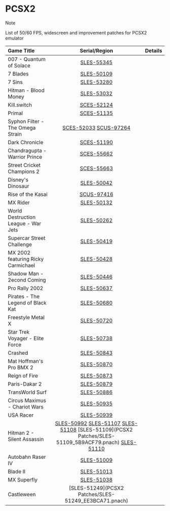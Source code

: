 # PCSX2
> [!NOTE]
> List of 50/60 FPS, widescreen and improvement patches for PCSX2 emulator

| Game Title | Serial/Region | Details |
| :---         |     :---:      |          ---: |
| 007 - Quantum of Solace  | [SLES-55345]([PCSX2%20Patches/SLES-55345_B43AC68E.pnach) |       |
| 7 Blades | [SLES-50109](PCSX2%20Patches/SLES-50109_97AE372A.pnach) |  |
| 7 Sins | [SLES-53280](PCSX2%20Patches/SLES-53280_52DEB87B.pnach) |  |
| Hitman - Blood Money | [SLES-53032](PCSX2%20Patches/SLES-53032_72DC82B5.pnach) |  |
| Kill.switch   | [SCES-52124](PCSX2%20Patches/SCES-52124_91A65EAE.pnach)    |
| Primal | [SCES-51135](PCSX2%20Patches/SCES-51135_DCC4EEEA.pnach) |  |
| Syphon Filter - The Omega Strain | [SCES-52033](PCSX2%20Patches/SCES-52033_27E54B37.pnach) [SCUS-97264](PCSX2%20Patches/SCUS-97264_D5605611.pnach) |  |
| Dark Chronicle | [SCES-51190](PCSX2%20Patches/SCES-51190_059E5FAA.pnach) |  |
| Chandragupta - Warrior Prince | [SCES-55662](PCSX2%20Patches/SCES-55662_DB2EE959.pnach) |  |
| Street Cricket Champions 2 | [SCES-55663](PCSX2%20Patches/SCES-55663_44755604.pnach) |  |
| Disney's Dinosaur | [SLES-50042](PCSX2%20Patches/SLES-50042_238B189C.pnach) |  |
| Rise of the Kasai | [SCUS-97416](PCSX2%20Patches/SCUS-97416_EDE17E1B.pnach) |  |
| MX Rider | [SLES-50132](PCSX2%20Patches/SLES-50132_EB94A7B4.pnach) |  |
| World Destruction League - War Jets | [SLES-50262](PCSX2%20Patches/SLES-50262_60BCC078.pnach) |  |
| Supercar Street Challenge | [SLES-50419](PCSX2%20Patches/SLES-50419_833B70DB.pnach) |  |
| MX 2002 featuring Ricky Carmichael | [SLES-50428](PCSX2%20Patches/SLES-50428_72BEA663.pnach) |  |
| Shadow Man - 2econd Coming | [SLES-50446](PCSX2%20Patches/SLES-50446_48553EAF.pnach) |  |
| Pro Rally 2002 | [SLES-50637](PCSX2%20Patches/SLES-50637_0E3617BC.pnach) |  |
| Pirates - The Legend of Black Kat | [SLES-50680](PCSX2%20Patches/SLES-50680_E677B8F1.pnach) |  |
| Freestyle Metal X | [SLES-50720](PCSX2%20Patches/SLES-50720_C8AB1868.pnach) |  |
| Star Trek Voyager - Elite Force | [SLES-50738](PCSX2%20Patches/SLES-50738_624F11F1.pnach) |  |
| Crashed | [SLES-50843](PCSX2%20Patches/SLES-50843_0379B4F7.pnach) |  |
| Mat Hoffman's Pro BMX 2 | [SLES-50870](PCSX2%20Patches/SLES-50870_DF5C06BE.pnach) |  |
| Reign of Fire | [SLES-50873](PCSX2%20Patches/SLES-50873_79464D5E.pnach) |  |
| Paris-Dakar 2 | [SLES-50879](PCSX2%20Patches/SLES-50879_CB4EBD11.pnach) |  |
| TransWorld Surf | [SLES-50886](PCSX2%20Patches/SLES-50886_1E4D0D98.pnach) |  |
| Circus Maximus - Chariot Wars | [SLES-50935](PCSX2%20Patches/SLES-50935_8E0C5071.pnach) |  |
| USA Racer | [SLES-50939](PCSX2%20Patches/SLES-50939_29DCD484.pnach) |  |
| Hitman 2 - Silent Assassin | [SLES-50992](PCSX2%20Patches/SLES-50992_5B9ACF79.pnach) [SLES-51107](PCSX2%20Patches/SLES-51107_5B9ACF79.pnach) [SLES-51108](PCSX2%20Patches/SLES-51108_5B9ACF79.pnach) [SLES-51109](PCSX2 Patches/SLES-51109_5B9ACF79.pnach) [SLES-51110](PCSX2%20Patches/SLES-51110_5B9ACF79.pnach) |  |
| Autobahn Raser IV | [SLES-51009](PCSX2%20Patches/SLES-51009_284C6B75.pnach) |  |
| Blade II | [SLES-51013](PCSX2%20Patches/SLES-51013_66CC8148.pnach) |  |
| MX Superfly | [SLES-51038](PCSX2%20Patches/SLES-51038_9B23B5F1.pnach) |  |
| Castleween | [SLES-51249](PCSX2 Patches/SLES-51249_EE3BCA71.pnach) |  |
